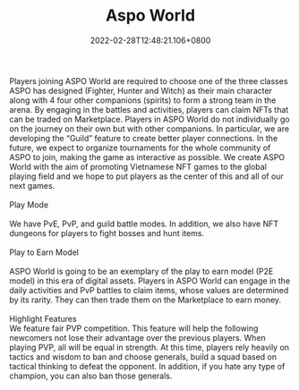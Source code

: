 ﻿---
title: "Aspo World"
description: "Journey to become the King of the Sorcerers!"
lead: "Journey to become the King of the Sorcerers!"
date: 2022-02-28T12:48:21.106+0800
lastmod: 2022-02-28T12:48:21.106+0800
draft: false
featuredImage: ["100_aspo-world.jpg"]
score: "194"
status: "Presale"
blockchain: ["Binance"]
nft_support: "Yes"
free_to_play: "NFT"
play_to_earn: ["NFT","Crypto"]
website: "https://aspo.world/?utm_source=PlayToEarn.net&utm_medium=organic&utm_campaign=gamepage"
twitter: "https://twitter.com/AspoWorld"
discord: 
telegram: "https://t.me/ASPOWorldCommunityOfficial"
github: 
youtube: "https://www.youtube.com/channel/UCxNjpMPgPfeceY497FoKHPw"
twitch: 
facebook: "https://www.facebook.com/aspoworldgosu"
instagram: 
reddit: 
medium: 
steam: 
gitbook: 
googleplay: 
appstore: 

  
    
categories: ["games"]
games: ["Card","RPG","Turn-based"]
toc: false
pinned: false
weight: 
---
Players joining ASPO World are required to choose one of the three classes ASPO has designed (Fighter, Hunter and Witch) as their main character along with 4 four other companions (spirits) to form a strong team in the arena. By engaging in the battles and activities, players can claim NFTs that can be traded on Marketplace. Players in ASPO World do not individually go on the journey on their own but with other companions. In particular, we are developing the “Guild” feature to create better player connections. In the future, we expect to organize tournaments for the whole community of ASPO to join, making the game as interactive as possible. We create ASPO World with the aim of promoting Vietnamese NFT games to the global playing field and we hope to put players as the center of this and all of our next games.<br> <br> Play Mode<br> <br> We have PvE, PvP, and guild battle modes. In addition, we also have NFT dungeons for players to fight bosses and hunt items.<br> <br> Play to Earn Model<br> <br> ASPO World is going to be an exemplary of the play to earn model (P2E model) in this era of digital assets. Players in ASPO World can engage in the daily activities and PvP battles to claim items, whose values are determined by its rarity. They can then trade them on the Marketplace to earn money.<br> <br> Highlight Features<br> We feature fair PVP competition. This feature will help the following newcomers not lose their advantage over the previous players. When playing PVP, all will be equal in strength. At this time, players rely heavily on tactics and wisdom to ban and choose generals, build a squad based on tactical thinking to defeat the opponent. In addition, if you hate any type of champion, you can also ban those generals.